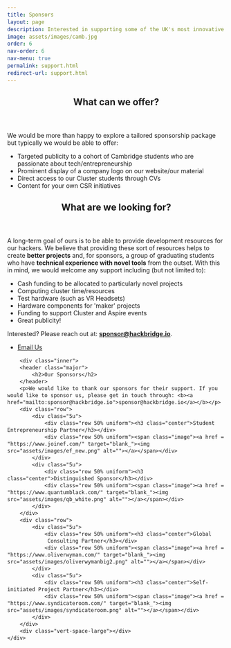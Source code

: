 ```yaml
---
title: Sponsors
layout: page
description: Interested in supporting some of the UK's most innovative creators?<br />Look no further.
image: assets/images/camb.jpg
order: 6
nav-order: 6
nav-menu: true
permalink: support.html
redirect-url: support.html
---
```


<!-- Main -->
<div id="main">

<!-- One -->
<section id="one">
	<div class="inner">
		<header class="major">
			<h2>What can we offer?</h2>
		</header>
		<p>We would be more than happy to explore a tailored sponsorship package but typically we would be able to offer:
		</p>
		<ul>
			<li>Targeted publicity to a cohort of Cambridge students who are passionate about tech/entrepreneurship</li>
			<li>Prominent display of a company logo on our website/our material</li>
			<li>Direct access to our Cluster students through CVs</li>
			<li>Content for your own CSR initiatives</li>
		</ul>
	</div>
	
</section>

<section id="two">
	<div class="inner">
		<header class="major">
			<h2>What are we looking for?</h2>
		</header>
		<p>A long-term goal of ours is to be able to provide development resources for our hackers. We believe that providing these sort of resources helps to create <b>better projects</b> and, for sponsors, a group of graduating students who have <b>technical experience with novel tools</b> from the outset. With this in mind, we would welcome any support including (but not limited to):
		</p>
		<ul>
			<li>Cash funding to be allocated to particularly novel projects</li>
			<li>Computing cluster time/resources</li>
			<li>Test hardware (such as VR Headsets)</li>
			<li>Hardware components for 'maker' projects</li>
			<li>Funding to support Cluster and Aspire events</li>
			<li>Great publicity!</li>
		</ul>
		<p>Interested? Please reach out at: <b><a href="mailto:sponsor@hackbridge.io">sponsor@hackbridge.io</a></b>.</p>
		<ul class="actions">
			<li><a href="mailto:sponsor@hackbridge.io" class="button">Email Us</a></li>
		</ul>
	</div>
</section>


<section id="three">

		<div class="inner">
		<header class="major">
			<h2>Our Sponsors</h2>
		</header>
		<p>We would like to thank our sponsors for their support. If you would like to sponsor us, please get in touch through: <b><a href="mailto:sponsor@hackbridge.io">sponsor@hackbridge.io</a></b></p>
		<div class="row">
			<div class="5u">
				<div class="row 50% uniform"><h3 class="center">Student Entrepreneurship Partner</h3></div>
				<div class="row 50% uniform"><span class="image"><a href = "https://www.joinef.com/" target="blank_"><img src="assets/images/ef_new.png" alt=""></a></span></div>
			</div>
			<div class="5u">
				<div class="row 50% uniform"><h3 class="center">Distinguished Sponsor</h3></div>
				<div class="row 50% uniform"><span class="image"><a href = "https://www.quantumblack.com/" target="blank_"><img src="assets/images/qb_white.png" alt=""></a></span></div>
			</div>
		</div>
		<div class="row">
			<div class="5u">
				<div class="row 50% uniform"><h3 class="center">Global
				 Consulting Partner</h3></div>
				<div class="row 50% uniform"><span class="image"><a href = "https://www.oliverwyman.com/" target="blank_"><img src="assets/images/oliverwymanbig2.png" alt=""></a></span></div>
			</div>
			<div class="5u">
				<div class="row 50% uniform"><h3 class="center">Self-initiated Project Partner</h3></div>
				<div class="row 50% uniform"><span class="image"><a href = "https://www.syndicateroom.com/" target="blank_"><img src="assets/images/syndicateroom.png" alt=""></a></span></div>
			</div>
		</div>
		<div class="vert-space-large"></div>
	</div>
</section>

</div>
